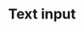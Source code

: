 ---
layout: entry
title:  "Text input"
categories: form

keyboard:
  tab: |
    Focus moves visibly to the input on iOS, keyboard appears on Android
  spacebar: |
    Activates the keyboard on iOS
          
mobile:
  swipe: |
    Focus moves to the input
  doubletap: |
    Keyboard appears

screenreader:
  name:  |
    Purpose is clear
  role:  |
    Identifies itself text field on iOS, edit box on Android
  group: |
    Label is read with the input
  state: |
    The input can be disabled/dimmed
---
